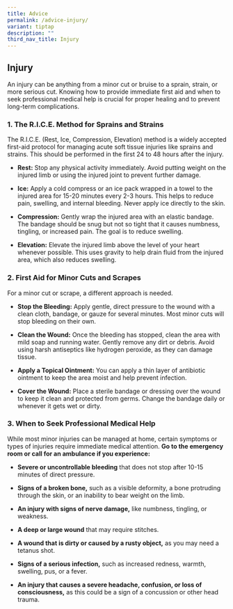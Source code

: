 ```yaml
---
title: Advice
permalink: /advice-injury/
variant: tiptap
description: ""
third_nav_title: Injury
---
```

<h2>Injury</h2>
<p>An injury can be anything from a minor cut or bruise to a sprain, strain,
or more serious cut. Knowing how to provide immediate first aid and when
to seek professional medical help is crucial for proper healing and to
prevent long-term complications.</p>
<p></p>
<h3>1. The R.I.C.E. Method for Sprains and Strains</h3>
<p></p>
<p>The R.I.C.E. (Rest, Ice, Compression, Elevation) method is a widely accepted
first-aid protocol for managing acute soft tissue injuries like sprains
and strains. This should be performed in the first 24 to 48 hours after
the injury.</p>
<ul>
<li>
<p><strong>Rest:</strong> Stop any physical activity immediately. Avoid putting
weight on the injured limb or using the injured joint to prevent further
damage.</p>
</li>
<li>
<p><strong>Ice:</strong> Apply a cold compress or an ice pack wrapped in a
towel to the injured area for 15-20 minutes every 2-3 hours. This helps
to reduce pain, swelling, and internal bleeding. Never apply ice directly
to the skin.</p>
</li>
<li>
<p><strong>Compression:</strong> Gently wrap the injured area with an elastic
bandage. The bandage should be snug but not so tight that it causes numbness,
tingling, or increased pain. The goal is to reduce swelling.</p>
</li>
<li>
<p><strong>Elevation:</strong> Elevate the injured limb above the level of
your heart whenever possible. This uses gravity to help drain fluid from
the injured area, which also reduces swelling.</p>
<p></p>
</li>
</ul>
<h3>2. First Aid for Minor Cuts and Scrapes</h3>
<p>For a minor cut or scrape, a different approach is needed.</p>
<ul>
<li>
<p><strong>Stop the Bleeding:</strong> Apply gentle, direct pressure to the
wound with a clean cloth, bandage, or gauze for several minutes. Most minor
cuts will stop bleeding on their own.</p>
</li>
<li>
<p><strong>Clean the Wound:</strong> Once the bleeding has stopped, clean
the area with mild soap and running water. Gently remove any dirt or debris.
Avoid using harsh antiseptics like hydrogen peroxide, as they can damage
tissue.</p>
</li>
<li>
<p><strong>Apply a Topical Ointment:</strong> You can apply a thin layer of
antibiotic ointment to keep the area moist and help prevent infection.</p>
</li>
<li>
<p><strong>Cover the Wound:</strong> Place a sterile bandage or dressing over
the wound to keep it clean and protected from germs. Change the bandage
daily or whenever it gets wet or dirty.</p>
<p></p>
</li>
</ul>
<p></p>
<h3>3. When to Seek Professional Medical Help</h3>
<p></p>
<p>While most minor injuries can be managed at home, certain symptoms or
types of injuries require immediate medical attention. <strong>Go to the emergency room or call for an ambulance if you experience:</strong>
</p>
<p></p>
<ul>
<li>
<p><strong>Severe or uncontrollable bleeding</strong> that does not stop after
10-15 minutes of direct pressure.</p>
</li>
<li>
<p><strong>Signs of a broken bone,</strong> such as a visible deformity, a
bone protruding through the skin, or an inability to bear weight on the
limb.</p>
</li>
<li>
<p><strong>An injury with signs of nerve damage,</strong> like numbness, tingling,
or weakness.</p>
</li>
<li>
<p><strong>A deep or large wound</strong> that may require stitches.</p>
</li>
<li>
<p><strong>A wound that is dirty or caused by a rusty object,</strong> as
you may need a tetanus shot.</p>
</li>
<li>
<p><strong>Signs of a serious infection,</strong> such as increased redness,
warmth, swelling, pus, or a fever.</p>
</li>
<li>
<p><strong>An injury that causes a severe headache, confusion, or loss of consciousness,</strong> as
this could be a sign of a concussion or other head trauma.</p>
</li>
</ul>
<p></p>